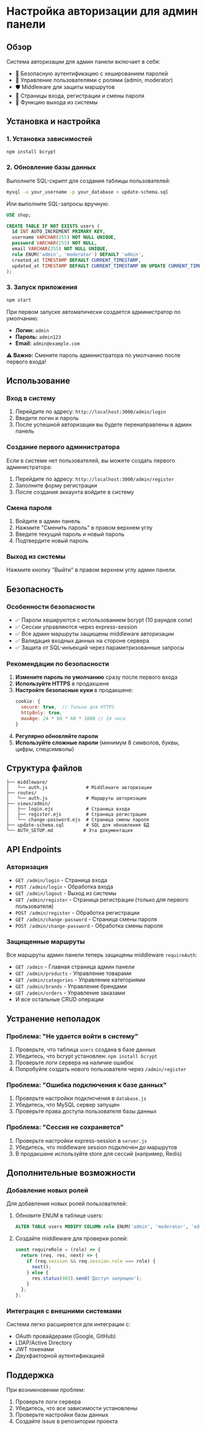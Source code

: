 # Настройка авторизации для админ панели

## Обзор

Система авторизации для админ панели включает в себя:

- 🔐 Безопасную аутентификацию с хешированием паролей
- 👤 Управление пользователями с ролями (admin, moderator)
- 🛡️ Middleware для защиты маршрутов
- 📝 Страницы входа, регистрации и смены пароля
- 🚪 Функцию выхода из системы

## Установка и настройка

### 1. Установка зависимостей

```bash
npm install bcrypt
```

### 2. Обновление базы данных

Выполните SQL-скрипт для создания таблицы пользователей:

```bash
mysql -u your_username -p your_database < update-schema.sql
```

Или выполните SQL-запросы вручную:

```sql
USE shop;

CREATE TABLE IF NOT EXISTS users (
  id INT AUTO_INCREMENT PRIMARY KEY,
  username VARCHAR(255) NOT NULL UNIQUE,
  password VARCHAR(255) NOT NULL,
  email VARCHAR(255) NOT NULL UNIQUE,
  role ENUM('admin', 'moderator') DEFAULT 'admin',
  created_at TIMESTAMP DEFAULT CURRENT_TIMESTAMP,
  updated_at TIMESTAMP DEFAULT CURRENT_TIMESTAMP ON UPDATE CURRENT_TIMESTAMP
);
```

### 3. Запуск приложения

```bash
npm start
```

При первом запуске автоматически создается администратор по умолчанию:
- **Логин:** `admin`
- **Пароль:** `admin123`
- **Email:** `admin@example.com`

⚠️ **Важно:** Смените пароль администратора по умолчанию после первого входа!

## Использование

### Вход в систему

1. Перейдите по адресу: `http://localhost:3000/admin/login`
2. Введите логин и пароль
3. После успешной авторизации вы будете перенаправлены в админ панель

### Создание первого администратора

Если в системе нет пользователей, вы можете создать первого администратора:

1. Перейдите по адресу: `http://localhost:3000/admin/register`
2. Заполните форму регистрации
3. После создания аккаунта войдите в систему

### Смена пароля

1. Войдите в админ панель
2. Нажмите "Сменить пароль" в правом верхнем углу
3. Введите текущий пароль и новый пароль
4. Подтвердите новый пароль

### Выход из системы

Нажмите кнопку "Выйти" в правом верхнем углу админ панели.

## Безопасность

### Особенности безопасности

- ✅ Пароли хешируются с использованием bcrypt (10 раундов соли)
- ✅ Сессии управляются через express-session
- ✅ Все админ маршруты защищены middleware авторизации
- ✅ Валидация входных данных на стороне сервера
- ✅ Защита от SQL-инъекций через параметризованные запросы

### Рекомендации по безопасности

1. **Измените пароль по умолчанию** сразу после первого входа
2. **Используйте HTTPS** в продакшене
3. **Настройте безопасные куки** в продакшене:
   ```javascript
   cookie: { 
     secure: true,  // Только для HTTPS
     httpOnly: true,
     maxAge: 24 * 60 * 60 * 1000 // 24 часа
   }
   ```
4. **Регулярно обновляйте пароли**
5. **Используйте сложные пароли** (минимум 8 символов, буквы, цифры, спецсимволы)

## Структура файлов

```
├── middleware/
│   └── auth.js              # Middleware авторизации
├── routes/
│   └── auth.js              # Маршруты авторизации
├── views/admin/
│   ├── login.ejs            # Страница входа
│   ├── register.ejs         # Страница регистрации
│   └── change-password.ejs  # Страница смены пароля
├── update-schema.sql        # SQL для обновления БД
└── AUTH_SETUP.md           # Эта документация
```

## API Endpoints

### Авторизация

- `GET /admin/login` - Страница входа
- `POST /admin/login` - Обработка входа
- `GET /admin/logout` - Выход из системы
- `GET /admin/register` - Страница регистрации (только для первого пользователя)
- `POST /admin/register` - Обработка регистрации
- `GET /admin/change-password` - Страница смены пароля
- `POST /admin/change-password` - Обработка смены пароля

### Защищенные маршруты

Все маршруты админ панели теперь защищены middleware `requireAuth`:

- `GET /admin` - Главная страница админ панели
- `GET /admin/products` - Управление товарами
- `GET /admin/categories` - Управление категориями
- `GET /admin/brands` - Управление брендами
- `GET /admin/orders` - Управление заказами
- И все остальные CRUD операции

## Устранение неполадок

### Проблема: "Не удается войти в систему"

1. Проверьте, что таблица `users` создана в базе данных
2. Убедитесь, что bcrypt установлен: `npm install bcrypt`
3. Проверьте логи сервера на наличие ошибок
4. Попробуйте создать нового пользователя через `/admin/register`

### Проблема: "Ошибка подключения к базе данных"

1. Проверьте настройки подключения в `database.js`
2. Убедитесь, что MySQL сервер запущен
3. Проверьте права доступа пользователя базы данных

### Проблема: "Сессия не сохраняется"

1. Проверьте настройки express-session в `server.js`
2. Убедитесь, что middleware session подключен до маршрутов
3. В продакшене используйте store для сессий (например, Redis)

## Дополнительные возможности

### Добавление новых ролей

Для добавления новых ролей пользователей:

1. Обновите ENUM в таблице users:
   ```sql
   ALTER TABLE users MODIFY COLUMN role ENUM('admin', 'moderator', 'editor') DEFAULT 'admin';
   ```

2. Создайте middleware для проверки ролей:
   ```javascript
   const requireRole = (role) => {
     return (req, res, next) => {
       if (req.session && req.session.role === role) {
         next();
       } else {
         res.status(403).send('Доступ запрещен');
       }
     };
   };
   ```

### Интеграция с внешними системами

Система легко расширяется для интеграции с:
- OAuth провайдерами (Google, GitHub)
- LDAP/Active Directory
- JWT токенами
- Двухфакторной аутентификацией

## Поддержка

При возникновении проблем:

1. Проверьте логи сервера
2. Убедитесь, что все зависимости установлены
3. Проверьте настройки базы данных
4. Создайте issue в репозитории проекта 